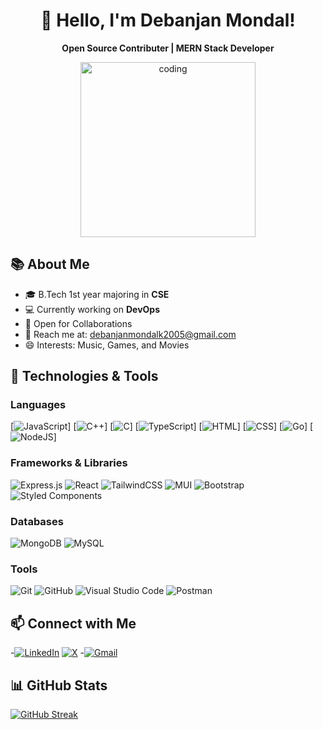 <!-- <img align="center" src="https://www.google.com/url?sa=i&url=https%3A%2F%2Fwww.angularminds.com%2Fblog%2Farticle%2Ftop-web-development-stack-for-developers.html&psig=AOvVaw2hHhLlOInaYreFo0hLtj5j&ust=1668086174941000&source=images&cd=vfe&ved=0CA0QjRxqGAoTCLiw7riXofsCFQAAAAAdAAAAABCkAw"> -->

<!-- Header -->
<h1 align="center">👋 Hello, I'm Debanjan Mondal!</h1>

<!-- Introduction -->
<p align="center">
  <strong>Open Source Contributer | MERN Stack Developer</strong>
</p>

<!-- Profile Image -->
<p align="center">
  <img src="https://media.licdn.com/dms/image/D5616AQGbZhA9OnCk3A/profile-displaybackgroundimage-shrink_350_1400/0/1693078949150?e=1723075200&v=beta&t=j1faTeiNJVE9AkozOeHWYacAFk6-yLe6ZfBGgRSKt7w" height="280" alt="coding">
</p>

## 📚 About Me

- 🎓 B.Tech 1st year majoring in **CSE**
- 💻 Currently working on **DevOps**
- 🤝 Open for Collaborations
- 📧 Reach me at: [debanjanmondalk2005@gmail.com](mailto:debanjanmondalk2005@gmail.com)
- 😄 Interests: Music, Games, and Movies

## 🌟 Technologies & Tools

### Languages
[![JavaScript](https://img.shields.io/badge/JavaScript-F7DF1E?logo=javascript&logoColor=000)]
[![C++](https://img.shields.io/badge/C++-%2300599C.svg?logo=c%2B%2B&logoColor=white)]
[![C](https://img.shields.io/badge/C-00599C?logo=c&logoColor=white)]
[![TypeScript](https://img.shields.io/badge/TypeScript-3178C6?logo=typescript&logoColor=fff)]
[![HTML](https://img.shields.io/badge/HTML-%23E34F26.svg?logo=html5&logoColor=white)]
[![CSS](https://img.shields.io/badge/CSS-1572B6?logo=css3&logoColor=fff)]
[![Go](https://img.shields.io/badge/Go-%2300ADD8.svg?&logo=go&logoColor=white)]
[![NodeJS](https://img.shields.io/badge/Node.js-6DA55F?logo=node.js&logoColor=white)]

### Frameworks & Libraries
![Express.js](https://img.shields.io/badge/Express.js-white?style=for-the-badge&logo=express&logoColor=black)
![React](https://img.shields.io/badge/React-20232A?style=for-the-badge&logo=react&logoColor=61DAFB)
![TailwindCSS](https://img.shields.io/badge/tailwindcss-%2338B2AC.svg?style=for-the-badge&logo=tailwind-css&logoColor=white)
![MUI](https://img.shields.io/badge/MUI-%230081CB.svg?style=for-the-badge&logo=mui&logoColor=white)
![Bootstrap](https://img.shields.io/badge/Bootstrap-563D7C?style=for-the-badge&logo=bootstrap&logoColor=white)
![Styled Components](https://img.shields.io/badge/styled--components-DB7093?style=for-the-badge&logo=styled-components&logoColor=white)

### Databases
![MongoDB](https://img.shields.io/badge/MongoDB-4EA94B?style=for-the-badge&logo=mongodb&logoColor=white)
![MySQL](https://img.shields.io/badge/MySQL-%2300f.svg?style=for-the-badge&logo=mysql&logoColor=white)

### Tools
![Git](https://img.shields.io/badge/Git-F1502F?style=for-the-badge&logo=git&logoColor=white)
![GitHub](https://img.shields.io/badge/GitHub-%23121011.svg?style=for-the-badge&logo=github&logoColor=white)
![Visual Studio Code](https://img.shields.io/badge/VS_Code-0078D4?style=for-the-badge&logo=visual%20studio%20code&logoColor=white)
![Postman](https://img.shields.io/badge/Postman-E95420?style=for-the-badge&logo=Postman&logoColor=white)


## 📫 Connect with Me


-[![LinkedIn](https://img.shields.io/badge/Linkedin-%230077B5.svg?logo=linkedin&logoColor=white)](https://www.linkedin.com/in/debanjanmondal2005/)
[![X](https://img.shields.io/badge/X-%23000000.svg?logo=X&logoColor=white)](https://twitter.com/Debanjann15k)
-[![Gmail](https://img.shields.io/badge/Gmail-D14836?logo=gmail&logoColor=white)](mailto:debanjanmondalk2005@gmail.com)


## 📊 GitHub Stats

[![GitHub Streak](https://streak-stats.demolab.com?user=Debanjannnn&theme=dark)](https://git.io/streak-stats)
